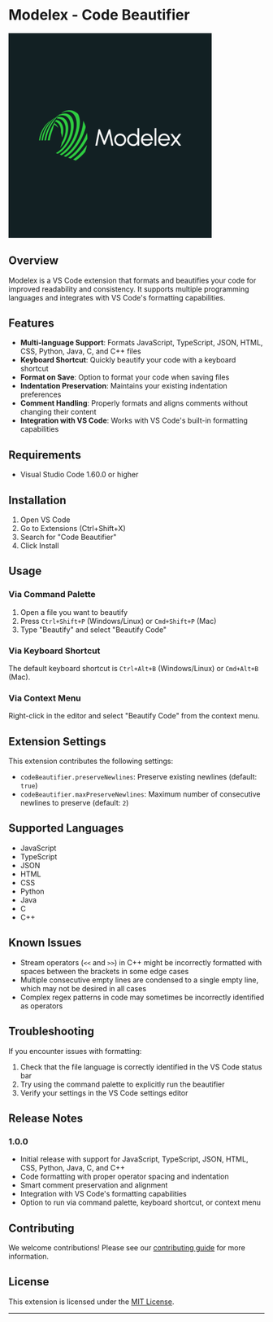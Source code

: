 # Modelex - Code Beautifier

<img src="assets/images/full_logo.png" alt="Code Beautifier Logo" width="400">

## Overview
Modelex is a VS Code extension that formats and beautifies your code for improved readability and consistency. It supports multiple programming languages and integrates with VS Code's formatting capabilities.

## Features

- **Multi-language Support**: Formats JavaScript, TypeScript, JSON, HTML, CSS, Python, Java, C, and C++ files
- **Keyboard Shortcut**: Quickly beautify your code with a keyboard shortcut
- **Format on Save**: Option to format your code when saving files
- **Indentation Preservation**: Maintains your existing indentation preferences
- **Comment Handling**: Properly formats and aligns comments without changing their content
- **Integration with VS Code**: Works with VS Code's built-in formatting capabilities

## Requirements

- Visual Studio Code 1.60.0 or higher

## Installation

1. Open VS Code
2. Go to Extensions (Ctrl+Shift+X)
3. Search for "Code Beautifier"
4. Click Install

## Usage

### Via Command Palette
1. Open a file you want to beautify
2. Press `Ctrl+Shift+P` (Windows/Linux) or `Cmd+Shift+P` (Mac)
3. Type "Beautify" and select "Beautify Code"

### Via Keyboard Shortcut
The default keyboard shortcut is `Ctrl+Alt+B` (Windows/Linux) or `Cmd+Alt+B` (Mac).

### Via Context Menu
Right-click in the editor and select "Beautify Code" from the context menu.

## Extension Settings

This extension contributes the following settings:

* `codeBeautifier.preserveNewlines`: Preserve existing newlines (default: `true`)
* `codeBeautifier.maxPreserveNewlines`: Maximum number of consecutive newlines to preserve (default: `2`)

## Supported Languages

- JavaScript
- TypeScript
- JSON
- HTML
- CSS
- Python
- Java
- C
- C++

## Known Issues

- Stream operators (`<<` and `>>`) in C++ might be incorrectly formatted with spaces between the brackets in some edge cases
- Multiple consecutive empty lines are condensed to a single empty line, which may not be desired in all cases
- Complex regex patterns in code may sometimes be incorrectly identified as operators

## Troubleshooting

If you encounter issues with formatting:

1. Check that the file language is correctly identified in the VS Code status bar
2. Try using the command palette to explicitly run the beautifier
3. Verify your settings in the VS Code settings editor

## Release Notes

### 1.0.0
- Initial release with support for JavaScript, TypeScript, JSON, HTML, CSS, Python, Java, C, and C++
- Code formatting with proper operator spacing and indentation
- Smart comment preservation and alignment
- Integration with VS Code's formatting capabilities
- Option to run via command palette, keyboard shortcut, or context menu

## Contributing

We welcome contributions! Please see our [contributing guide](CONTRIBUTING.md) for more information.

## License

This extension is licensed under the [MIT License](LICENSE).

---